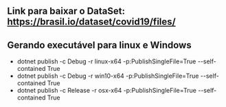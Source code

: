 ## 
## Link para baixar o DataSet: https://brasil.io/dataset/covid19/files/

## Gerando executável para linux e Windows
- dotnet publish -c Debug -r linux-x64 -p:PublishSingleFile=True --self-contained True
- dotnet publish -c Debug -r win10-x64 -p:PublishSingleFile=True --self-contained True
- dotnet publish -c Release -r osx-x64 -p:PublishSingleFile=True --self-contained True
